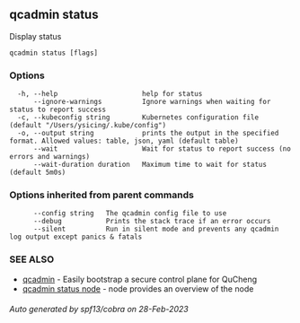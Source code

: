 ## qcadmin status

Display status

```
qcadmin status [flags]
```

### Options

```
  -h, --help                     help for status
      --ignore-warnings          Ignore warnings when waiting for status to report success
  -c, --kubeconfig string        Kubernetes configuration file (default "/Users/ysicing/.kube/config")
  -o, --output string            prints the output in the specified format. Allowed values: table, json, yaml (default table)
      --wait                     Wait for status to report success (no errors and warnings)
      --wait-duration duration   Maximum time to wait for status (default 5m0s)
```

### Options inherited from parent commands

```
      --config string   The qcadmin config file to use
      --debug           Prints the stack trace if an error occurs
      --silent          Run in silent mode and prevents any qcadmin log output except panics & fatals
```

### SEE ALSO

* [qcadmin](qcadmin.md)	 - Easily bootstrap a secure control plane for QuCheng
* [qcadmin status node](qcadmin_status_node.md)	 - node provides an overview of the node

###### Auto generated by spf13/cobra on 28-Feb-2023
